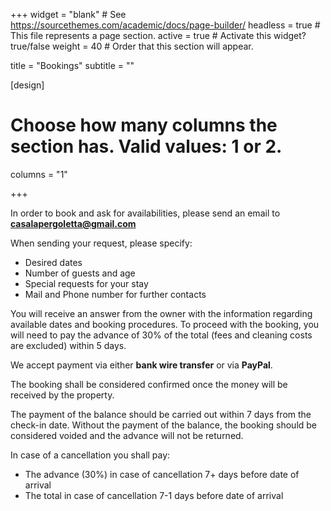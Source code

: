 +++
widget = "blank"  # See https://sourcethemes.com/academic/docs/page-builder/
headless = true  # This file represents a page section.
active = true  # Activate this widget? true/false
weight = 40  # Order that this section will appear.

title = "Bookings"
subtitle = ""

[design]
  # Choose how many columns the section has. Valid values: 1 or 2.
  columns = "1"

+++

In order to book and ask for availabilities, please send an email to [**casalapergoletta@gmail.com**](mailto:casalapergoletta@gmail.com)

When sending your request, please specify:

* Desired dates
* Number of guests and age
* Special requests for your stay
* Mail and Phone number for further contacts

You will receive an answer from the owner with the information regarding available dates and booking procedures. To proceed with the booking, you will need to pay the advance of 30% of the total (fees and cleaning costs are excluded) within 5 days.

We accept payment via either **bank wire transfer** or via **PayPal**.

The booking shall be considered confirmed once the money will be received by the property.

The payment of the balance should be carried out within 7 days from the check-in date. Without the payment of the balance, the booking should be considered voided and the advance will not be returned.

In case of a cancellation you shall pay:
* The advance (30%) in case of cancellation 7+ days before date of arrival
* The total in case of cancellation 7-1 days before date of arrival